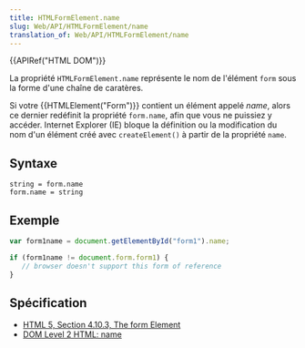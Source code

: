 ```yaml
---
title: HTMLFormElement.name
slug: Web/API/HTMLFormElement/name
translation_of: Web/API/HTMLFormElement/name
---
```

{{APIRef("HTML DOM")}}

La propriété `HTMLFormElement.name` représente le nom de l'élément `form` sous la forme d'une chaîne de caratères.

Si votre {{HTMLElement("Form")}} contient un élément appelé *name*, alors ce dernier redéfinit la propriété `form.name`, afin que vous ne puissiez y accéder. Internet Explorer (IE) bloque la définition ou la modification du nom d'un élément créé avec `createElement()` à partir de la propriété `name`.

## Syntaxe

    string = form.name
    form.name = string

## Exemple

```js
var form1name = document.getElementById("form1").name;

if (form1name != document.form.form1) {
   // browser doesn't support this form of reference
}
```

## Spécification

- [HTML 5, Section 4.10.3, The form Element](http://www.w3.org/TR/html5/forms.html#dom-form-name)
- [DOM Level 2 HTML: name](http://www.w3.org/TR/DOM-Level-2-HTML/html.html#ID-22051454)
